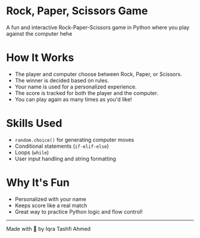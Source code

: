 # Rock, Paper, Scissors Game

A fun and interactive Rock-Paper-Scissors game in Python where you play against the computer hehe

# How It Works
- The player and computer choose between Rock, Paper, or Scissors.
- The winner is decided based on rules.
- Your name is used for a personalized experience.
- The score is tracked for both the player and the computer.
- You can play again as many times as you'd like!

# Skills Used
- `random.choice()` for generating computer moves
- Conditional statements (`if-elif-else`)
- Loops (`while`)
- User input handling and string formatting

# Why It's Fun
- Personalized with your name
- Keeps score like a real match
- Great way to practice Python logic and flow control!

---

Made with 💜 by Iqra Tashfi Ahmed
